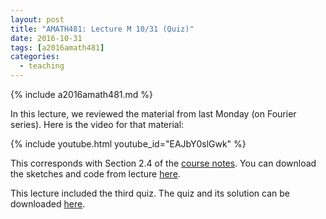```yaml
---
layout: post
title: "AMATH481: Lecture M 10/31 (Quiz)"
date: 2016-10-31
tags: [a2016amath481]
categories:
  - teaching
---
```


{% include a2016amath481.md %}

In this lecture, we reviewed the material from
last Monday (on Fourier series). Here is the video
for that material:

{% include youtube.html youtube_id="EAJbY0slGwk" %}

This corresponds with Section 2.4 of the 
[course notes](/teaching/courses/uw-amath-481-a-2016/resources/581-notes-kutz.pdf). 
You can download the sketches and code from lecture [here](/teaching/courses/uw-amath-481-a-2016/resources/lec-10-24.zip).

This lecture included the third quiz. The quiz and its
solution can be downloaded [here](/teaching/courses/uw-amath-481-a-2016/resources/quiz3.zip).
